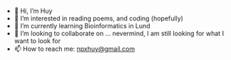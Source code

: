 - 👋 Hi, I’m Huy
- 👀 I’m interested in reading poems, and coding (hopefully) 
- 🌱 I’m currently learning Bioinformatics in Lund
- 💞️ I’m looking to collaborate on ... nevermind, I am still looking for what I want to look for
- 📫 How to reach me: npxhuy@gmail.com  

